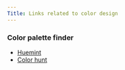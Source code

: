 ```yaml
---
Title: Links related to color design
---
```


### Color palette finder
- [Huemint](https://huemint.com/)
- [Color hunt](https://colorhunt.co/)